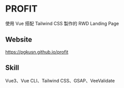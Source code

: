 # PROFIT

使用 Vue 搭配 Tailwind CSS 製作的 RWD Landing Page

## Website
https://pgkusn.github.io/profit

## Skill
Vue3、Vue CLI、Tailwind CSS、GSAP、VeeValidate
